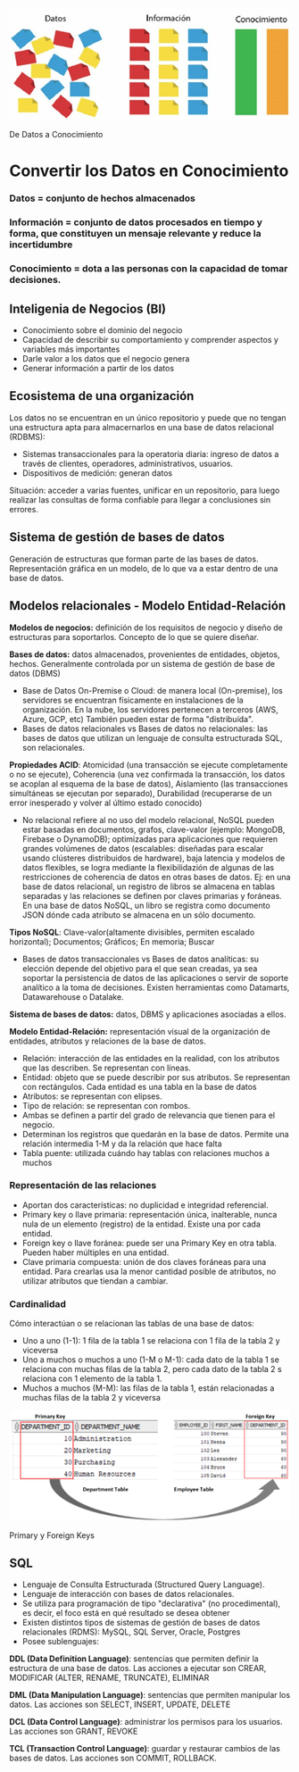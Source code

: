 ﻿</head>
<body>
  <div class="container">
    <img src="img/datos_info_conoc.jpg" alt="De Datos a Conocimiento">
    <p>De Datos a Conocimiento</p>
  </div>
</body>
</html>

# Convertir los Datos en Conocimiento
### Datos = conjunto de hechos almacenados
### Información = conjunto de datos procesados en tiempo y forma, que constituyen un mensaje relevante y reduce la incertidumbre
### Conocimiento = dota a las personas con la capacidad de tomar decisiones.

## Inteligenia de Negocios (BI)

 - Conocimiento sobre el dominio del negocio
 - Capacidad de describir su comportamiento y comprender aspectos y variables más importantes
 - Darle valor a los datos que el negocio genera
 - Generar información a partir de los datos

## Ecosistema de una organización
Los datos no se encuentran en un único repositorio y puede que no tengan una estructura apta para almacernarlos en una base de datos relacional (RDBMS):
- Sistemas transaccionales para la operatoria diaria: ingreso de datos a través de clientes, operadores, administrativos, usuarios.
- Dispositivos de medición: generan datos

Situación: acceder a varias fuentes, unificar en un repositorio, para luego realizar las consultas de forma confiable para llegar a conclusiones sin errores.


## Sistema de gestión de bases de datos
Generación de estructuras que forman parte de las bases de datos. Representación gráfica en un modelo, de lo que va a estar dentro de una base de datos. 

## Modelos relacionales - Modelo Entidad-Relación
**Modelos de negocios:** definición de los requisitos de negocio y diseño de estructuras para soportarlos. Concepto de lo que se quiere diseñar. 

**Bases de datos:** datos almacenados, provenientes de entidades, objetos, hechos. Generalmente controlada por un sistema de gestión de base de datos (DBMS)
* Base de Datos On-Premise o Cloud: de manera local (On-premise), los servidores se encuentran físicamente en instalaciones de la organización. En la nube, los servidores pertenecen a terceros (AWS, Azure, GCP, etc) También pueden estar de forma "distribuída". 
* Bases de datos relacionales vs Bases de datos no relacionales: las bases de datos que utilizan un lenguaje de consulta estructurada SQL, son relacionales.

**Propiedades ACID**: Atomicidad (una transacción se ejecute completamente o no se ejecute), Coherencia (una vez confirmada la transacción, los datos se acoplan al esquema de la base de datos), Aislamiento (las transacciones simultáneas se ejecutan por separado), Durabilidad (recuperarse de un error inesperado y volver al último estado conocido)

* No relacional refiere al no uso del modelo relacional, NoSQL pueden estar basadas en documentos, grafos,  clave-valor (ejemplo: MongoDB, Firebase o DynamoDB); optimizadas para aplicaciones que requieren grandes volúmenes de datos (escalables: diseñadas para escalar usando clústeres distribuidos de hardware), baja latencia y modelos de datos flexibles, se logra mediante la flexibilidazión de algunas de las restricciones de coherencia de datos en otras bases de datos. 
Ej: en una base de datos relacional, un registro de libros se almacena en tablas separadas y las relaciones se definen por claves primarias y foráneas. En una base de datos NoSQL, un libro se registra como documento JSON dónde cada atributo se almacena en un sólo documento. 

**Tipos NoSQL**: Clave-valor(altamente divisibles, permiten escalado horizontal); Documentos; Gráficos; En memoria; Buscar
* Bases de datos transaccionales vs Bases de datos analíticas: su elección depende del objetivo para el que sean creadas, ya sea soportar la persistencia de datos de las aplicaciones o servir de soporte analítico a la toma de decisiones. Existen herramientas como Datamarts, Datawarehouse o Datalake. 

**Sistema de bases de datos:** datos, DBMS y aplicaciones asociadas a ellos. 

**Modelo Entidad-Relación:** representación visual de la organización de entidades, atributos y relaciones de la base de datos.
* Relación: interacción de las entidades en la realidad, con los atributos que las describen. Se representan con líneas.
* Entidad: objeto que se puede describir por sus atributos. Se representan con rectángulos. Cada entidad es una tabla en la base de datos
* Atributos: se representan con elipses.
* Tipo de relación: se representan con rombos.
* Ambas se definen a partir del grado de relevancia que tienen para el negocio. 
* Determinan los registros que quedarán en la base de datos. Permite una relación intermedia 1-M y da la relación que hace falta
* Tabla puente: utilizada cuándo hay tablas con relaciones muchos a muchos

### Representación de las relaciones
* Aportan dos características: no duplicidad e integridad referencial.
* Primary key o llave primaria: representación única, inalterable, nunca nula de un elemento (registro) de la entidad. Existe una por cada entidad.
* Foreign key o llave foránea: puede ser una Primary Key en otra tabla. Pueden haber múltiples en una entidad.
* Clave primaria compuesta: unión de dos claves foráneas para una entidad. Para crearlas usa la menor cantidad posible de atributos, no utilizar atributos que tiendan a cambiar.

### Cardinalidad
Cómo interactúan o se relacionan las tablas de una base de datos:
* Uno a uno (1-1): 1 fila de la tabla 1 se relaciona con 1 fila de la tabla 2 y viceversa 
* Uno a muchos o muchos a uno (1-M o M-1): cada dato de la tabla 1 se relaciona con muchas filas de la tabla 2, pero cada dato de la tabla 2 s relaciona con 1 elemento de la tabla 1. 
* Muchos a muchos (M-M): las filas de la tabla 1, están relacionadas a muchas filas de la tabla 2 y viceversa 


</head>
<body>
  <div class="container">
    <img src="img/foreign and primary key.png" alt="Primary y Foreign Keys">
    <p>Primary y Foreign Keys</p>
  </div>
</body>
</html>


## SQL
* Lenguaje de Consulta Estructurada (Structured Query Language). 
* Lenguaje de interacción con bases de datos relacionales.
* Se utiliza para programación de tipo "declarativa" (no procedimental), es decir, el foco está en qué resultado se desea obtener
* Existen distintos tipos de sistemas de gestión de bases de datos relacionales (RDMS): MySQL, SQL Server, Oracle, Postgres
* Posee sublenguajes: 

**DDL (Data Definition Language)**: sentencias que permiten definir la estructura de una base de datos. Las acciones a ejecutar son CREAR, MODIFICAR (ALTER, RENAME, TRUNCATE), ELIMINAR

**DML (Data Manipulation Language)**: sentencias que permiten manipular los datos. Las acciones son SELECT, INSERT, UPDATE, DELETE

**DCL (Data Control Language)**: administrar los permisos para los usuarios. Las acciones son GRANT, REVOKE

**TCL (Transaction Control Language)**: guardar y restaurar cambios de las bases de datos. Las acciones son COMMIT, ROLLBACK. 
